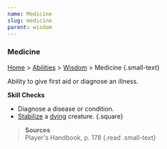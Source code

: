 ```yaml
---
name: Medicine
slug: medicine
parent: wisdom
---
```

### Medicine
[Home](dm-operations-center) > [Abilities](abilities) > [Wisdom](wisdom) > Medicine {.small-text}

Ability to give first aid or diagnose an illness.

**Skill Checks**<br/>
- Diagnose a disease or condition.
- [Stabilize](stabilizing) a [dying](death-saving-throw) creature.
{.square}

> **Sources** <br/>
> Player's Handbook, p. 178
{.read .small-text}

